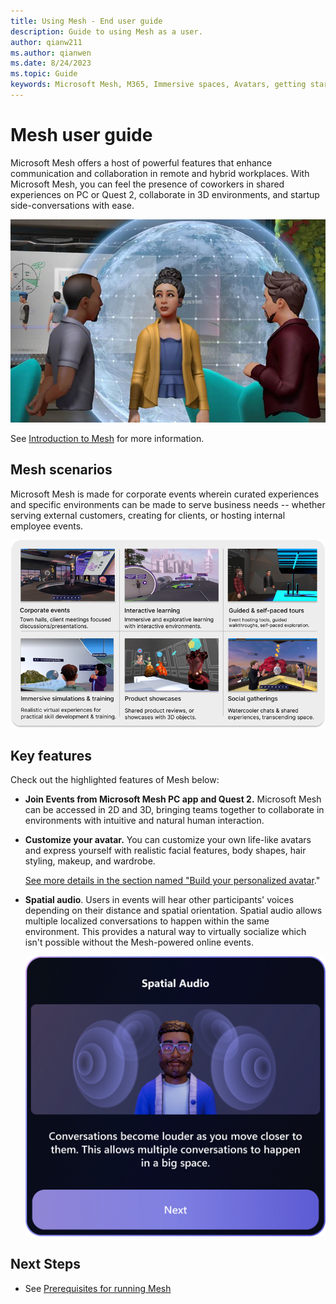 ```yaml
---
title: Using Mesh - End user guide
description: Guide to using Mesh as a user.
author: qianw211
ms.author: qianwen
ms.date: 8/24/2023
ms.topic: Guide
keywords: Microsoft Mesh, M365, Immersive spaces, Avatars, getting started, documentation, features
---
```


# Mesh user guide

Microsoft Mesh offers a host of powerful features that enhance communication and collaboration in remote and hybrid workplaces. With Microsoft Mesh, you can feel the presence of coworkers in shared experiences on PC or Quest 2, collaborate in 3D environments, and startup side-conversations with ease.

![Strike up a conversation with colleagues in Mesh space](media/end-user-guide/mesh-conversation.jpg)

See [Introduction to Mesh](/mesh/overview) for more information.

## Mesh scenarios

Microsoft Mesh is made for corporate events wherein curated experiences
and specific environments can be made to serve business needs -- whether
serving external customers, creating for clients, or hosting internal
employee events.

![Use cases of Mesh: corporate events, interactive learning, self guided tours, and many more](media/end-user-guide/mesh-scenarios.png)

## Key features

Check out the highlighted features of Mesh below:

- **Join Events from Microsoft Mesh PC app and Quest 2.** Microsoft
    Mesh can be accessed in 2D and 3D, bringing teams together to
    collaborate in environments with intuitive and natural human
    interaction.

- **Customize your avatar.** You can customize your own life-like
    avatars and express yourself with realistic facial features, body
    shapes, hair styling, makeup, and wardrobe.

    [See more details in the section named "Build your personalized
    avatar](#build-your-personalized-avatar)."

- **Spatial audio**. Users in events
    will hear other participants' voices depending on their distance and spatial orientation. Spatial audio allows multiple localized conversations to happen within the same environment. This provides a natural way to
    virtually socialize which isn't possible without the Mesh-powered online events.

    ![A screenshot of a computer Description automatically generated](media/end-user-guide/image007.png)

## Next Steps

* See [Prerequisites for running Mesh](prerequisites.md)


